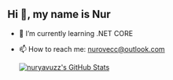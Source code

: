 ## Hi 👋, my name is Nur

- 🌱 I’m currently learning .NET CORE
- 📫 How to reach me: nurovecc@outlook.com

  <a href="https://awesome-github-stats.azurewebsites.net/index.html??cardType=github&theme=github-dark">    <img  alt="nuryavuzz's GitHub Stats" src="https://awesome-github-stats.azurewebsites.net/user-stats/nuryavuzz?cardType=github&theme=github-dark" />  </a>
